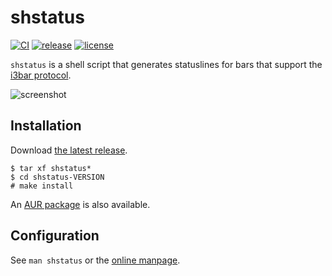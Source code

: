 # shstatus
[![CI](https://github.com/acuteenvy/shstatus/actions/workflows/ci.yml/badge.svg)](https://github.com/acuteenvy/shstatus/actions/workflows/ci.yml)
[![release](https://img.shields.io/github/v/release/acuteenvy/shstatus?display_name=tag&color=violet)][latest-release]
[![license](https://img.shields.io/github/license/acuteenvy/shstatus?color=blueviolet)](/LICENSE)

`shstatus` is a shell script that generates statuslines for bars that support the [i3bar protocol](https://i3wm.org/docs/i3bar-protocol.html).

![screenshot](https://user-images.githubusercontent.com/126529524/227034687-5aaa6581-9fb9-4f7d-a92c-2228368b479a.png)

## Installation
Download [the latest release][latest-release].
```
$ tar xf shstatus*
$ cd shstatus-VERSION
# make install
```
An [AUR package](https://aur.archlinux.org/packages/shstatus) is also available.

## Configuration
See `man shstatus` or the [online manpage](https://acuteenvy.github.io/shstatus).

[latest-release]: https://github.com/acuteenvy/shstatus/releases/latest
